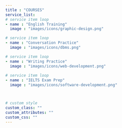 ```yaml
---
title : "COURSES"
service_list:
# service item loop
- name : "English Training"
  image : "images/icons/graphic-design.png"

# service item loop
- name : "Conversation Practice"
  image : "images/icons/dbms.png"

# service item loop
- name : "Writing Practice"
  image : "images/icons/web-development.png"
  
# service item loop
- name : "IELTS Exam Prep"
  image : "images/icons/software-development.png"



# custom style
custom_class: "" 
custom_attributes: "" 
custom_css: ""
---
```


